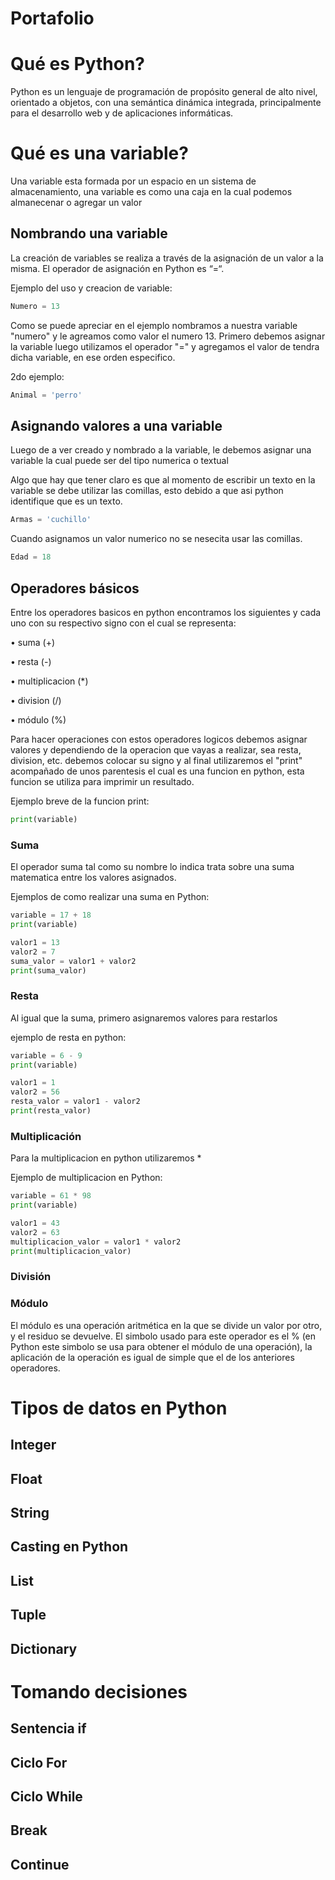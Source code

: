 # Portafolio
# Qué es Python?
Python es un lenguaje de programación de propósito general de alto nivel, orientado a objetos, con una semántica dinámica integrada, principalmente para el desarrollo web y de aplicaciones informáticas.
# Qué es una variable?
Una variable esta formada por un espacio en un sistema de almacenamiento, una variable es como una caja en la cual podemos almanecenar o agregar un valor
## Nombrando una variable
La creación de variables se realiza a través de la asignación de un valor a la misma. El operador de asignación en Python es “=“.

Ejemplo del uso y creacion de variable:
```Python
Numero = 13
```
Como se puede apreciar en el ejemplo nombramos a nuestra variable "numero" y le agreamos como valor el numero 13.
Primero debemos asignar la variable luego utilizamos el operador "=" y agregamos el valor de tendra dicha variable, en ese orden especifico.

2do ejemplo:
```Python
Animal = 'perro'
```
## Asignando valores a una variable
Luego de a ver creado y nombrado a la variable, le debemos asignar una variable la cual puede ser del tipo numerica o textual

Algo que hay que tener claro es que al momento de escribir un texto en la variable se debe utilizar las comillas, esto debido a que asi python identifique que es un texto.
```Python
Armas = 'cuchillo'
```
Cuando asignamos un valor numerico no se nesecita usar las comillas.
```Python
Edad = 18
```
## Operadores básicos
Entre los operadores basicos en python encontramos los siguientes y cada uno con su respectivo signo con el cual se representa:

•	suma (+)

•	resta (-)

•	multiplicacion (*)

•	division (/)

•	módulo (%)

Para hacer operaciones con estos operadores logicos debemos asignar valores y dependiendo de la operacion que vayas a realizar, sea resta, division, etc. debemos colocar su signo y al final utilizaremos el "print" acompañado de unos parentesis el cual es una funcion en python, esta funcion se utiliza para imprimir un resultado.

Ejemplo breve de la funcion print:
```Python
print(variable)
```

### Suma
El operador suma tal como su nombre lo indica trata sobre una suma matematica entre los valores asignados.

Ejemplos de como realizar una suma en Python:
```Python
variable = 17 + 18
print(variable)
```

```Python
valor1 = 13
valor2 = 7
suma_valor = valor1 + valor2
print(suma_valor)
```
### Resta
Al igual que la suma, primero asignaremos valores para restarlos

ejemplo de resta en python:
```Python
variable = 6 - 9
print(variable)
```

```python
valor1 = 1
valor2 = 56
resta_valor = valor1 - valor2
print(resta_valor)
```
### Multiplicación
Para la multiplicacion en python utilizaremos *

Ejemplo de multiplicacion en Python:
```Python
variable = 61 * 98
print(variable)
```

```python
valor1 = 43
valor2 = 63
multiplicacion_valor = valor1 * valor2
print(multiplicacion_valor)
```
### División

### Módulo
El módulo es una operación aritmética en la que se divide un valor por otro, y el residuo se devuelve. El simbolo usado para este operador es el % (en Python este simbolo se usa para obtener el módulo de una operación), la aplicación de la operación es igual de simple que el de los anteriores operadores.
# Tipos de datos en Python

## Integer

## Float

## String

## Casting en Python

## List

## Tuple

## Dictionary

# Tomando decisiones

## Sentencia if

## Ciclo For

## Ciclo While

## Break

## Continue
